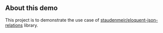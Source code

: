 ## About this demo

This project is to demonstrate the use case of <a href="https://github.com/staudenmeir/eloquent-json-relations">staudenmeir/eloquent-json-relations</a> library.
